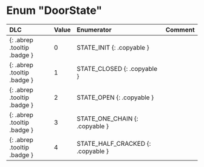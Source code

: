 # Enum "DoorState"
|DLC|Value|Enumerator|Comment|
|:--|:--|:--|:--|
|[ ](#){: .abrep .tooltip .badge }|0 |STATE_INIT {: .copyable } |  | 
|[ ](#){: .abrep .tooltip .badge }|1 |STATE_CLOSED {: .copyable } |  | 
|[ ](#){: .abrep .tooltip .badge }|2 |STATE_OPEN {: .copyable } |  | 
|[ ](#){: .abrep .tooltip .badge }|3 |STATE_ONE_CHAIN {: .copyable } |  | 
|[ ](#){: .abrep .tooltip .badge }|4 |STATE_HALF_CRACKED {: .copyable } |  | 